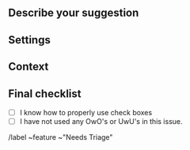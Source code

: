 ## Describe your suggestion
<!-- With as much detail as possible, describe what your suggestion would do for RedWarn. -->

## Settings
<!-- If applicable, what settings/customizability should be offered to tweak the functionality of your suggestion. -->

## Context
<!-- Describe how your suggestion would improve RedWarn, or the reason behind it being added. -->

## Final checklist
- [ ] I know how to properly use check boxes 
- [ ] I have not used any OwO's or UwU's in this issue.

<!--- ONLY CHANGE ABOVE THIS LINE!!! -->
/label ~feature ~"Needs Triage"